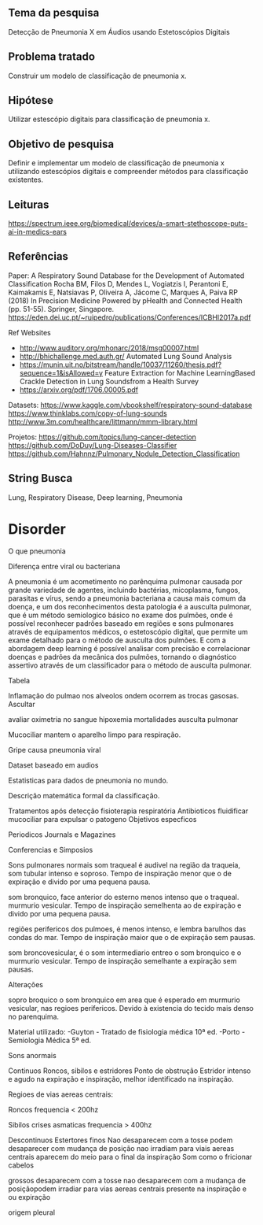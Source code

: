 

## Tema da pesquisa
Detecção de Pneumonia X em Áudios usando Estetoscópios Digitais

## Problema tratado
Construir um modelo de classificação de pneumonia x.

## Hipótese
Utilizar estescópio digitais para classificação de pneumonia x.

## Objetivo de pesquisa
Definir e implementar um modelo de classificação de pneumonia x utilizando estescópios digitais e compreender métodos para classificação existentes.

## Leituras
https://spectrum.ieee.org/biomedical/devices/a-smart-stethoscope-puts-ai-in-medics-ears

## Referências
Paper: Α Respiratory Sound Database for the Development of Automated Classification
Rocha BM, Filos D, Mendes L, Vogiatzis I, Perantoni E, Kaimakamis E, Natsiavas P, Oliveira A, Jácome C, Marques A, Paiva RP (2018) In Precision Medicine Powered by pHealth and Connected Health (pp. 51-55). Springer, Singapore.
https://eden.dei.uc.pt/~ruipedro/publications/Conferences/ICBHI2017a.pdf

Ref Websites
- http://www.auditory.org/mhonarc/2018/msg00007.html
- http://bhichallenge.med.auth.gr/
Automated Lung Sound Analysis
- https://munin.uit.no/bitstream/handle/10037/11260/thesis.pdf?sequence=1&isAllowed=y
Feature Extraction for Machine LearningBased Crackle Detection in Lung Soundsfrom a Health Survey 
- https://arxiv.org/pdf/1706.00005.pdf

Datasets:
https://www.kaggle.com/vbookshelf/respiratory-sound-database
https://www.thinklabs.com/copy-of-lung-sounds
http://www.3m.com/healthcare/littmann/mmm-library.html

Projetos:
https://github.com/topics/lung-cancer-detection
https://github.com/DoDuy/Lung-Diseases-Classifier
https://github.com/Hahnnz/Pulmonary_Nodule_Detection_Classification

## String Busca

Lung, Respiratory Disease, Deep learning, Pneumonia


# Disorder
O que pneumonia

Diferença entre viral ou bacteriana

A pneumonia é um acometimento no parênquima pulmonar causada por grande variedade de agentes, incluindo bactérias, micoplasma, fungos, parasitas e
vírus, sendo a pneumonia bacteriana a causa mais comum da doença, e um dos reconhecimentos desta patologia é a ausculta pulmonar, que é um método semiologico básico no exame dos pulmões, onde é possível reconhecer padrões baseado em regiões e sons pulmonares através de equipamentos médicos, o estetoscópio digital, que permite um exame detalhado para o método de ausculta dos pulmões. E com a abordagem deep learning é possível analisar com precisão e correlacionar doenças e padrões da mecânica dos pulmões, tornando o diagnóstico assertivo através de um classificador para o método de ausculta pulmonar.


Tabela


Inflamação do pulmao nos alveolos ondem ocorrem as trocas gasosas.
Ascultar

avaliar oximetria no sangue
hipoxemia
mortalidades
ausculta pulmonar

Mucociliar mantem o aparelho limpo para respiração.

Gripe causa pneumonia viral



Dataset baseado em audios


Estatisticas para dados de pneumonia no mundo.

Descrição matemática formal da classificação.

Tratamentos após detecção
fisioterapia respiratória
Antibioticos
fluidificar mucociliar para expulsar o patogeno
Objetivos especficos

Periodicos Journals e Magazines

Conferencias e Simposios



Sons pulmonares normais
som traqueal é audivel na região da traqueia, som tubular intenso e soproso. Tempo de inspiração menor que o de expiração e divido por uma pequena pausa.


som bronquico, face anterior do esterno menos intenso que o traqueal.
murmurio vesicular. Tempo de inspiração semelhenta ao de expiração e divido por uma pequena pausa.

regiões perifericos dos pulmoes, é menos intenso, e lembra barulhos das condas do mar. Tempo de inspiração maior que o de expiração sem pausas.

som broncovesicular, é o som intermediario entreo o som bronquico e o murmurio vesicular. Tempo de inspiração semelhante a expiração sem pausas.

Alterações

sopro broquico
o som bronquico em area que é esperado em murmurio vesicular, nas regioes perifericos. Devido à existencia do tecido mais denso no parenquima.

Material utilizado:
-Guyton - Tratado de fisiologia médica 10ª ed.
-Porto - Semiologia Médica 5ª ed.


Sons anormais

Continuos
Roncos, sibilos e estridores
Ponto de obstrução
Estridor intenso e agudo na expiração e inspiração, melhor identificado na inspiração.

Regioes de vias aereas centrais:

Roncos
frequencia < 200hz

Sibilos crises asmaticas
frequencia > 400hz

Descontinuos
Estertores finos
Nao desaparecem com a tosse
podem desaparecer com mudança de posição
nao irradiam para viais aereas centrais
aparecem do meio para o final da inspiração
Som como o fricionar cabelos


grossos
desaparecem com a tosse
nao desaparecem com a mudança de posiçãopodem irradiar para vias aereas centrais
presente na inspiração e ou expiração

origem pleural
